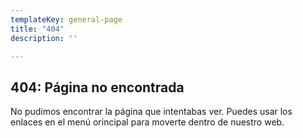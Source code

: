 ```yaml
---
templateKey: general-page
title: "404"
description: ''

---
```

## 404: Página no encontrada

No pudimos encontrar la página que intentabas ver. Puedes usar
los enlaces en el menú orincipal para moverte dentro de nuestro web.


